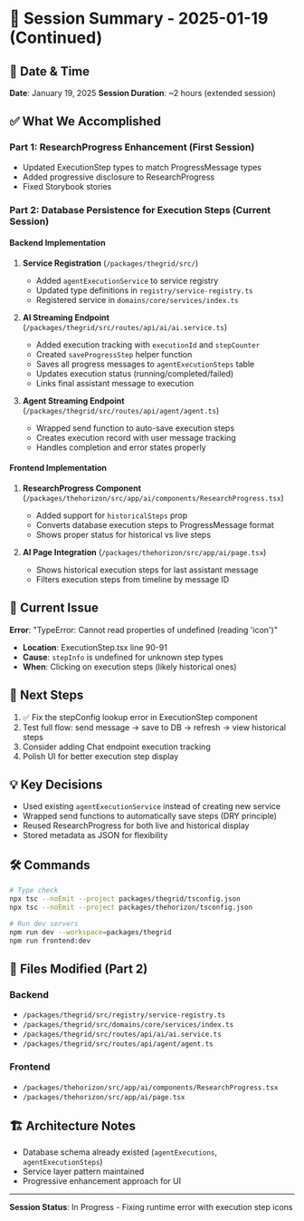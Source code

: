 # 📝 Session Summary - 2025-01-19 (Continued)

## 📅 Date & Time
**Date**: January 19, 2025
**Session Duration**: ~2 hours (extended session)

## ✅ What We Accomplished

### Part 1: ResearchProgress Enhancement (First Session)
- Updated ExecutionStep types to match ProgressMessage types
- Added progressive disclosure to ResearchProgress
- Fixed Storybook stories

### Part 2: Database Persistence for Execution Steps (Current Session)

#### Backend Implementation
1. **Service Registration** (`/packages/thegrid/src/`)
   - Added `agentExecutionService` to service registry
   - Updated type definitions in `registry/service-registry.ts`
   - Registered service in `domains/core/services/index.ts`

2. **AI Streaming Endpoint** (`/packages/thegrid/src/routes/api/ai/ai.service.ts`)
   - Added execution tracking with `executionId` and `stepCounter`
   - Created `saveProgressStep` helper function
   - Saves all progress messages to `agentExecutionSteps` table
   - Updates execution status (running/completed/failed)
   - Links final assistant message to execution

3. **Agent Streaming Endpoint** (`/packages/thegrid/src/routes/api/agent/agent.ts`)
   - Wrapped send function to auto-save execution steps
   - Creates execution record with user message tracking
   - Handles completion and error states properly

#### Frontend Implementation
1. **ResearchProgress Component** (`/packages/thehorizon/src/app/ai/components/ResearchProgress.tsx`)
   - Added support for `historicalSteps` prop
   - Converts database execution steps to ProgressMessage format
   - Shows proper status for historical vs live steps

2. **AI Page Integration** (`/packages/thehorizon/src/app/ai/page.tsx`)
   - Shows historical execution steps for last assistant message
   - Filters execution steps from timeline by message ID

## 🐛 Current Issue
**Error**: "TypeError: Cannot read properties of undefined (reading 'icon')"
- **Location**: ExecutionStep.tsx line 90-91
- **Cause**: `stepInfo` is undefined for unknown step types
- **When**: Clicking on execution steps (likely historical ones)

## 🎯 Next Steps
1. ✅ Fix the stepConfig lookup error in ExecutionStep component
2. Test full flow: send message → save to DB → refresh → view historical steps
3. Consider adding Chat endpoint execution tracking
4. Polish UI for better execution step display

## 💡 Key Decisions
- Used existing `agentExecutionService` instead of creating new service
- Wrapped send functions to automatically save steps (DRY principle)
- Reused ResearchProgress for both live and historical display
- Stored metadata as JSON for flexibility

## 🛠️ Commands
```bash
# Type check
npx tsc --noEmit --project packages/thegrid/tsconfig.json
npx tsc --noEmit --project packages/thehorizon/tsconfig.json

# Run dev servers
npm run dev --workspace=packages/thegrid
npm run frontend:dev
```

## 📂 Files Modified (Part 2)
### Backend
- `/packages/thegrid/src/registry/service-registry.ts`
- `/packages/thegrid/src/domains/core/services/index.ts`
- `/packages/thegrid/src/routes/api/ai/ai.service.ts`
- `/packages/thegrid/src/routes/api/agent/agent.ts`

### Frontend
- `/packages/thehorizon/src/app/ai/components/ResearchProgress.tsx`
- `/packages/thehorizon/src/app/ai/page.tsx`

## 🏗️ Architecture Notes
- Database schema already existed (`agentExecutions`, `agentExecutionSteps`)
- Service layer pattern maintained
- Progressive enhancement approach for UI

---

**Session Status**: In Progress - Fixing runtime error with execution step icons